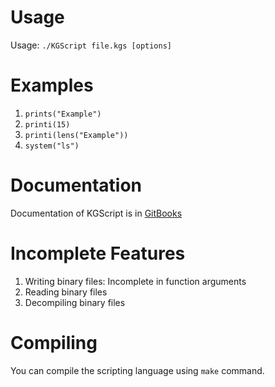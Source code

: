 # Usage
Usage: `./KGScript file.kgs [options]`
# Examples
1. `prints("Example")`
2. `printi(15)`
3. `printi(lens("Example"))`
4. `system("ls")`
# Documentation
Documentation of KGScript is in [GitBooks](https://ariankg.gitbook.io/kgscript-documentation/ "KGScript Documentation")
# Incomplete Features
1. Writing binary files: Incomplete in function arguments
2. Reading binary files
3. Decompiling binary files
# Compiling
You can compile the scripting language using `make` command.
